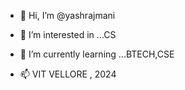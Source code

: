 - 👋 Hi, I’m @yashrajmani
- 👀 I’m interested in ...CS
- 🌱 I’m currently learning ...BTECH,CSE

- 📫 VIT VELLORE , 2024

<!---
yashrajmani/yashrajmani is a ✨ special ✨ repository because its `README.md` (this file) appears on your GitHub profile.
You can click the Preview link to take a look at your changes.
--->
